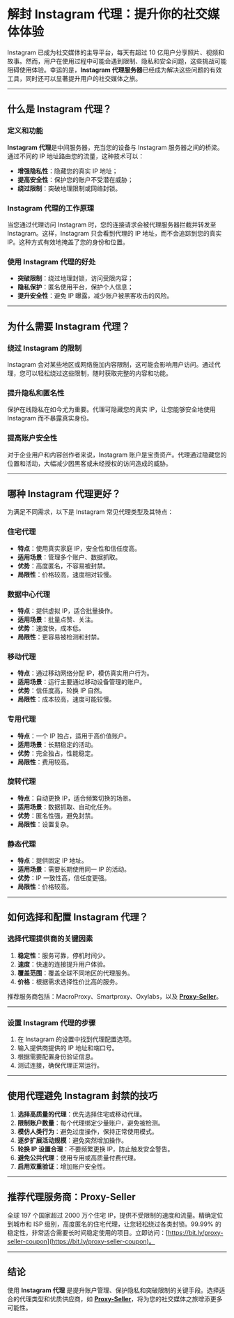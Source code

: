 # 解封 Instagram 代理：提升你的社交媒体体验

Instagram 已成为社交媒体的主导平台，每天有超过 10 亿用户分享照片、视频和故事。然而，用户在使用过程中可能会遇到限制、隐私和安全问题，这些挑战可能阻碍使用体验。幸运的是，**Instagram 代理服务器**已经成为解决这些问题的有效工具，同时还可以显著提升用户的社交媒体之旅。

---

## 什么是 Instagram 代理？

### 定义和功能

**Instagram 代理**是中间服务器，充当您的设备与 Instagram 服务器之间的桥梁。通过不同的 IP 地址路由您的流量，这种技术可以：

- **增强隐私性**：隐藏您的真实 IP 地址；
- **提高安全性**：保护您的账户不受潜在威胁；
- **绕过限制**：突破地理限制或网络封锁。

### Instagram 代理的工作原理

当您通过代理访问 Instagram 时，您的连接请求会被代理服务器拦截并转发至 Instagram。这样，Instagram 只会看到代理的 IP 地址，而不会追踪到您的真实 IP。这种方式有效地掩盖了您的身份和位置。

### 使用 Instagram 代理的好处

- **突破限制**：绕过地理封锁，访问受限内容；
- **隐私保护**：匿名使用平台，保护个人信息；
- **提升安全性**：避免 IP 曝露，减少账户被黑客攻击的风险。

---

## 为什么需要 Instagram 代理？

### 绕过 Instagram 的限制

Instagram 会对某些地区或网络施加内容限制，这可能会影响用户访问。通过代理，您可以轻松绕过这些限制，随时获取完整的内容和功能。

### 提升隐私和匿名性

保护在线隐私在如今尤为重要。代理可隐藏您的真实 IP，让您能够安全地使用 Instagram 而不暴露真实身份。

### 提高账户安全性

对于企业用户和内容创作者来说，Instagram 账户是宝贵资产。代理通过隐藏您的位置和活动，大幅减少因黑客或未经授权的访问造成的威胁。

---

## 哪种 Instagram 代理更好？

为满足不同需求，以下是 Instagram 常见代理类型及其特点：

### 住宅代理

- **特点**：使用真实家庭 IP，安全性和信任度高。
- **适用场景**：管理多个账户、数据抓取。
- **优势**：高度匿名，不容易被封禁。
- **局限性**：价格较高，速度相对较慢。

### 数据中心代理

- **特点**：提供虚拟 IP，适合批量操作。
- **适用场景**：批量点赞、关注。
- **优势**：速度快，成本低。
- **局限性**：更容易被检测和封禁。

### 移动代理

- **特点**：通过移动网络分配 IP，模仿真实用户行为。
- **适用场景**：运行主要通过移动设备管理的账户。
- **优势**：信任度高，轮换 IP 自然。
- **局限性**：成本较高，速度可能较慢。

### 专用代理

- **特点**：一个 IP 独占，适用于高价值账户。
- **适用场景**：长期稳定的活动。
- **优势**：完全独占，性能稳定。
- **局限性**：费用较高。

### 旋转代理

- **特点**：自动更换 IP，适合频繁切换的场景。
- **适用场景**：数据抓取、自动化任务。
- **优势**：匿名性强，避免封禁。
- **局限性**：设置复杂。

### 静态代理

- **特点**：提供固定 IP 地址。
- **适用场景**：需要长期使用同一 IP 的活动。
- **优势**：IP 一致性高，信任度更强。
- **局限性**：价格较高。

---

## 如何选择和配置 Instagram 代理？

### 选择代理提供商的关键因素

1. **稳定性**：服务可靠，停机时间少。
2. **速度**：快速的连接提升用户体验。
3. **覆盖范围**：覆盖全球不同地区的代理服务。
4. **价格**：根据需求选择性价比高的服务。

推荐服务商包括：MacroProxy、Smartproxy、Oxylabs，以及 **[Proxy-Seller](https://bit.ly/proxy-seller-coupon)**。

---

### 设置 Instagram 代理的步骤

1. 在 Instagram 的设置中找到代理配置选项。
2. 输入提供商提供的 IP 地址和端口号。
3. 根据需要配置身份验证信息。
4. 测试连接，确保代理正常运行。

---

## 使用代理避免 Instagram 封禁的技巧

1. **选择高质量的代理**：优先选择住宅或移动代理。
2. **限制账户数量**：每个代理绑定少量账户，避免被检测。
3. **模仿人类行为**：避免过度操作，保持正常使用模式。
4. **逐步扩展活动规模**：避免突然增加操作。
5. **轮换 IP 设置合理**：不要频繁更换 IP，防止触发安全警告。
6. **避免公共代理**：使用专用或高质量付费代理。
7. **启用双重验证**：增加账户安全性。

---

## 推荐代理服务商：Proxy-Seller

全球 197 个国家超过 2000 万个住宅 IP，提供不受限制的速度和流量。精确定位到城市和 ISP 级别，高度匿名的住宅代理，让您轻松绕过各类封锁。99.99% 的稳定性，非常适合需要长时间稳定使用的项目。立即访问：[https://bit.ly/proxy-seller-coupon](https://bit.ly/proxy-seller-coupon)。

---

## 结论

使用 **Instagram 代理** 是提升账户管理、保护隐私和突破限制的关键手段。选择适合的代理类型和优质供应商，如 **[Proxy-Seller](https://bit.ly/proxy-seller-coupon)**，将为您的社交媒体之旅增添更多可能性。

